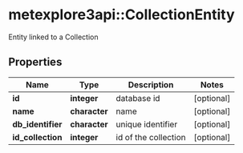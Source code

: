 # metexplore3api::CollectionEntity

Entity linked to a Collection

## Properties
Name | Type | Description | Notes
------------ | ------------- | ------------- | -------------
**id** | **integer** | database id | [optional] 
**name** | **character** | name | [optional] 
**db_identifier** | **character** | unique identifier | [optional] 
**id_collection** | **integer** | id of the collection | [optional] 


